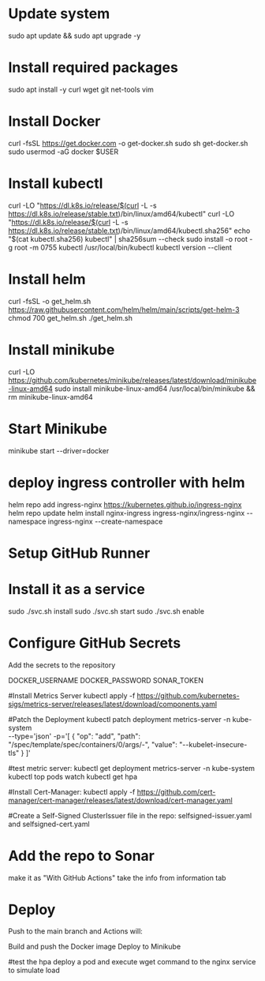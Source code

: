 # Update system
sudo apt update && sudo apt upgrade -y

# Install required packages
sudo apt install -y curl wget git net-tools vim

# Install Docker
curl -fsSL https://get.docker.com -o get-docker.sh
sudo sh get-docker.sh
sudo usermod -aG docker $USER

# Install kubectl
curl -LO "https://dl.k8s.io/release/$(curl -L -s https://dl.k8s.io/release/stable.txt)/bin/linux/amd64/kubectl"
curl -LO "https://dl.k8s.io/release/$(curl -L -s https://dl.k8s.io/release/stable.txt)/bin/linux/amd64/kubectl.sha256"
echo "$(cat kubectl.sha256)  kubectl" | sha256sum --check
sudo install -o root -g root -m 0755 kubectl /usr/local/bin/kubectl
kubectl version --client

# Install helm
curl -fsSL -o get_helm.sh https://raw.githubusercontent.com/helm/helm/main/scripts/get-helm-3
chmod 700 get_helm.sh
./get_helm.sh

# Install minikube
curl -LO https://github.com/kubernetes/minikube/releases/latest/download/minikube-linux-amd64
sudo install minikube-linux-amd64 /usr/local/bin/minikube && rm minikube-linux-amd64

# Start Minikube
minikube start --driver=docker

# deploy ingress controller with helm
helm repo add ingress-nginx https://kubernetes.github.io/ingress-nginx
helm repo update
helm install nginx-ingress ingress-nginx/ingress-nginx --namespace ingress-nginx --create-namespace

# Setup GitHub Runner

# Install it as a service
sudo ./svc.sh install
sudo ./svc.sh start
sudo ./svc.sh enable

# Configure GitHub Secrets
Add the secrets to the repository

DOCKER_USERNAME
DOCKER_PASSWORD
SONAR_TOKEN

#Install Metrics Server
kubectl apply -f https://github.com/kubernetes-sigs/metrics-server/releases/latest/download/components.yaml

#Patch the Deployment
kubectl patch deployment metrics-server -n kube-system \
  --type='json' -p='[
    {
      "op": "add",
      "path": "/spec/template/spec/containers/0/args/-",
      "value": "--kubelet-insecure-tls"
    }
  ]'

#test metric server:
kubectl get deployment metrics-server -n kube-system
kubectl top pods
watch kubectl get hpa

#Install Cert-Manager:
kubectl apply -f https://github.com/cert-manager/cert-manager/releases/latest/download/cert-manager.yaml
  
#Create a Self-Signed ClusterIssuer
file in the repo: selfsigned-issuer.yaml and selfsigned-cert.yaml


# Add the repo to Sonar
make it as "With GitHub Actions"
take the info from information tab

# Deploy
Push to the main branch and Actions will:

Build and push the Docker image
Deploy to Minikube

#test the hpa
deploy a pod and execute wget command to the nginx service to simulate load
